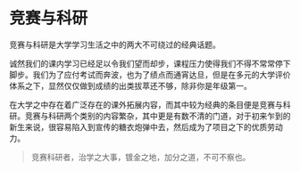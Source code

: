 # 竞赛与科研

竞赛与科研是大学学习生活之中的两大不可绕过的经典话题。

诚然我们的课内学习已经足以令我们望而却步，课程压力使得我们不得不常常停下脚步。我们为了应付考试而奔波，也为了绩点而通宵达旦，但是在多元的大学评价体系之下，显然仅仅做到成绩的出类拔萃还不够，除非你是年级第一。

在大学之中存在着广泛存在的课外拓展内容，而其中较为经典的条目便是竞赛与科研。竞赛与科研两个类别的内容繁杂，其中更是有数不清的门道，对于初来乍到的新生来说，很容易陷入到宣传的糖衣炮弹中去，然后成为了项目之下的优质劳动力。

> 竞赛科研者，治学之大事，镀金之地，加分之道，不可不察也。
